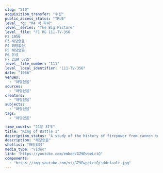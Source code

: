 ```yaml
---
slug: "510"
acquisition_transfer: "수집"
public_access_status: "TRUE"
level__rg: "R4 빅 픽쳐"
level__series: "The Big Picture"
level__file: "F1 RG 111-TV-356
F2 1956
F3 해당없음
F4 해당없음
F5 해당없음
F6 유성
F7 21분 37초"
level__file_number: "111"
level__local_identifier: "111-TV-356"
date: "1956"
venues: 
  - "해당없음"
sources: 
  - "해당없음"
creators: 
  - "해당없음"
subjects: 
  - "해당없음"
tags: 
  - "해당없음"

time_courts: "21분 37초"
title: "King of Battle 1"
description_status: "A study of the history of firepower from cannon to atomic missiles."
description: "해당없음"
shotlist: "해당없음"
media_type: "video"
link: "https://youtube.com/embed/GZ9EwpeLctQ"
components: 
  - "https://img.youtube.com/vi/GZ9EwpeLctQ/sddefault.jpg"
---
```

